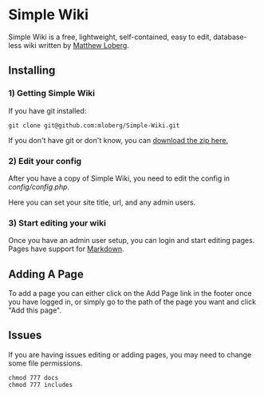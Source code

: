 # Simple Wiki

Simple Wiki is a free, lightweight, self-contained, easy to edit, database-less wiki written by [Matthew Loberg](http://mloberg.com/).

## Installing

### 1) Getting Simple Wiki

If you have git installed:

	git clone git@github.com:mloberg/Simple-Wiki.git

If you don't have git or don't know, you can [download the zip here.](https://github.com/mloberg/Simple-Wiki/zipball/master)

### 2) Edit your config

After you have a copy of Simple Wiki, you need to edit the config in *config/config.php*.

Here you can set your site title, url, and any admin users.

### 3) Start editing your wiki

Once you have an admin user setup, you can login and start editing pages. Pages have support for [Markdown](http://daringfireball.net/projects/markdown/).

## Adding A Page

To add a page you can either click on the Add Page link in the footer once you have logged in, or simply go to the path of the page you want and click "Add this page".

## Issues

If you are having issues editing or adding pages, you may need to change some file permissions.

	chmod 777 docs
	chmod 777 includes